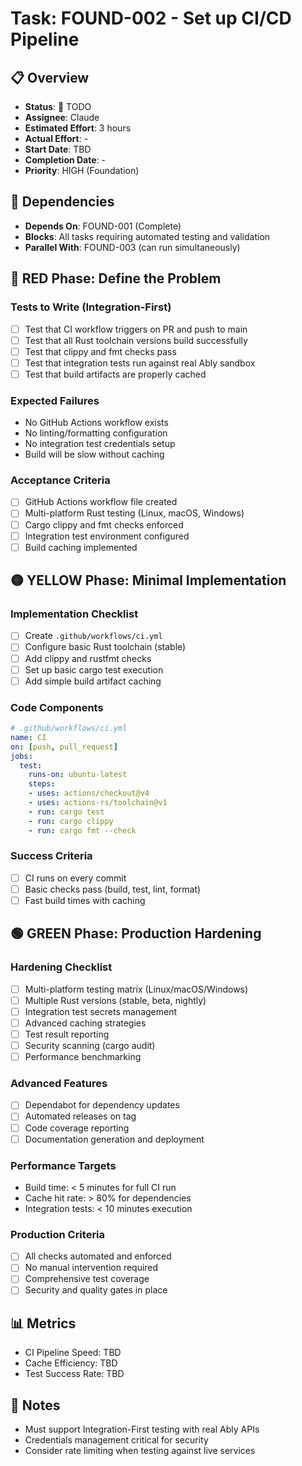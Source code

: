 # Task: FOUND-002 - Set up CI/CD Pipeline

## 📋 Overview
- **Status**: 🔴 TODO
- **Assignee**: Claude
- **Estimated Effort**: 3 hours
- **Actual Effort**: -
- **Start Date**: TBD
- **Completion Date**: -
- **Priority**: HIGH (Foundation)

## 🔗 Dependencies
- **Depends On**: FOUND-001 (Complete)
- **Blocks**: All tasks requiring automated testing and validation
- **Parallel With**: FOUND-003 (can run simultaneously)

## 🔴 RED Phase: Define the Problem

### Tests to Write (Integration-First)
- [ ] Test that CI workflow triggers on PR and push to main
- [ ] Test that all Rust toolchain versions build successfully
- [ ] Test that clippy and fmt checks pass
- [ ] Test that integration tests run against real Ably sandbox
- [ ] Test that build artifacts are properly cached

### Expected Failures
- No GitHub Actions workflow exists
- No linting/formatting configuration
- No integration test credentials setup
- Build will be slow without caching

### Acceptance Criteria
- [ ] GitHub Actions workflow file created
- [ ] Multi-platform Rust testing (Linux, macOS, Windows)
- [ ] Cargo clippy and fmt checks enforced
- [ ] Integration test environment configured
- [ ] Build caching implemented

## 🟡 YELLOW Phase: Minimal Implementation

### Implementation Checklist
- [ ] Create `.github/workflows/ci.yml`
- [ ] Configure basic Rust toolchain (stable)
- [ ] Add clippy and rustfmt checks
- [ ] Set up basic cargo test execution
- [ ] Add simple build artifact caching

### Code Components
```yaml
# .github/workflows/ci.yml
name: CI
on: [push, pull_request]
jobs:
  test:
    runs-on: ubuntu-latest
    steps:
    - uses: actions/checkout@v4
    - uses: actions-rs/toolchain@v1
    - run: cargo test
    - run: cargo clippy
    - run: cargo fmt --check
```

### Success Criteria
- [ ] CI runs on every commit
- [ ] Basic checks pass (build, test, lint, format)
- [ ] Fast build times with caching

## 🟢 GREEN Phase: Production Hardening

### Hardening Checklist
- [ ] Multi-platform testing matrix (Linux/macOS/Windows)
- [ ] Multiple Rust versions (stable, beta, nightly)
- [ ] Integration test secrets management
- [ ] Advanced caching strategies
- [ ] Test result reporting
- [ ] Security scanning (cargo audit)
- [ ] Performance benchmarking

### Advanced Features
- [ ] Dependabot for dependency updates
- [ ] Automated releases on tag
- [ ] Code coverage reporting
- [ ] Documentation generation and deployment

### Performance Targets
- Build time: < 5 minutes for full CI run
- Cache hit rate: > 80% for dependencies
- Integration tests: < 10 minutes execution

### Production Criteria
- [ ] All checks automated and enforced
- [ ] No manual intervention required
- [ ] Comprehensive test coverage
- [ ] Security and quality gates in place

## 📊 Metrics
- CI Pipeline Speed: TBD
- Cache Efficiency: TBD
- Test Success Rate: TBD

## 📝 Notes
- Must support Integration-First testing with real Ably APIs
- Credentials management critical for security
- Consider rate limiting when testing against live services